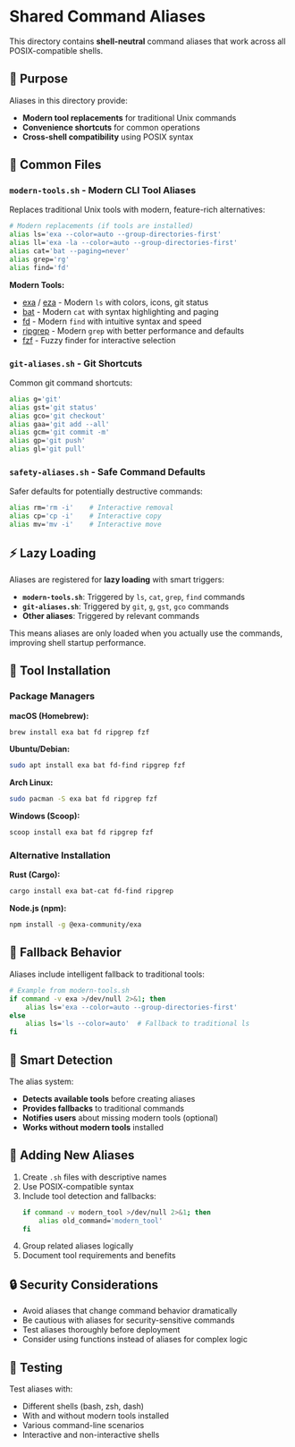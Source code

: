 # Shared Command Aliases

This directory contains **shell-neutral** command aliases that work across all POSIX-compatible shells.

## 📁 **Purpose**

Aliases in this directory provide:
- **Modern tool replacements** for traditional Unix commands
- **Convenience shortcuts** for common operations
- **Cross-shell compatibility** using POSIX syntax

## 🔧 **Common Files**

### **`modern-tools.sh`** - Modern CLI Tool Aliases
Replaces traditional Unix tools with modern, feature-rich alternatives:

```bash
# Modern replacements (if tools are installed)
alias ls='exa --color=auto --group-directories-first'
alias ll='exa -la --color=auto --group-directories-first'
alias cat='bat --paging=never'
alias grep='rg'
alias find='fd'
```

**Modern Tools:**
- [exa](https://github.com/ogham/exa) / [eza](https://github.com/eza-community/eza) - Modern `ls` with colors, icons, git status
- [bat](https://github.com/sharkdp/bat) - Modern `cat` with syntax highlighting and paging
- [fd](https://github.com/sharkdp/fd) - Modern `find` with intuitive syntax and speed
- [ripgrep](https://github.com/BurntSushi/ripgrep) - Modern `grep` with better performance and defaults
- [fzf](https://github.com/junegunn/fzf) - Fuzzy finder for interactive selection

### **`git-aliases.sh`** - Git Shortcuts
Common git command shortcuts:

```bash
alias g='git'
alias gst='git status'
alias gco='git checkout'
alias gaa='git add --all'
alias gcm='git commit -m'
alias gp='git push'
alias gl='git pull'
```

### **`safety-aliases.sh`** - Safe Command Defaults
Safer defaults for potentially destructive commands:

```bash
alias rm='rm -i'    # Interactive removal
alias cp='cp -i'    # Interactive copy
alias mv='mv -i'    # Interactive move
```

## ⚡ **Lazy Loading**

Aliases are registered for **lazy loading** with smart triggers:
- **`modern-tools.sh`**: Triggered by `ls`, `cat`, `grep`, `find` commands
- **`git-aliases.sh`**: Triggered by `git`, `g`, `gst`, `gco` commands
- **Other aliases**: Triggered by relevant commands

This means aliases are only loaded when you actually use the commands, improving shell startup performance.

## 🔗 **Tool Installation**

### **Package Managers**

**macOS (Homebrew):**
```bash
brew install exa bat fd ripgrep fzf
```

**Ubuntu/Debian:**
```bash
sudo apt install exa bat fd-find ripgrep fzf
```

**Arch Linux:**
```bash
sudo pacman -S exa bat fd ripgrep fzf
```

**Windows (Scoop):**
```bash
scoop install exa bat fd ripgrep fzf
```

### **Alternative Installation**

**Rust (Cargo):**
```bash
cargo install exa bat-cat fd-find ripgrep
```

**Node.js (npm):**
```bash
npm install -g @exa-community/exa
```

## 🔄 **Fallback Behavior**

Aliases include intelligent fallback to traditional tools:
```bash
# Example from modern-tools.sh
if command -v exa >/dev/null 2>&1; then
    alias ls='exa --color=auto --group-directories-first'
else
    alias ls='ls --color=auto'  # Fallback to traditional ls
fi
```

## 🎯 **Smart Detection**

The alias system:
- **Detects available tools** before creating aliases
- **Provides fallbacks** to traditional commands
- **Notifies users** about missing modern tools (optional)
- **Works without modern tools** installed

## 📝 **Adding New Aliases**

1. Create `.sh` files with descriptive names
2. Use POSIX-compatible syntax
3. Include tool detection and fallbacks:
   ```bash
   if command -v modern_tool >/dev/null 2>&1; then
       alias old_command='modern_tool'
   fi
   ```
4. Group related aliases logically
5. Document tool requirements and benefits

## 🔒 **Security Considerations**

- Avoid aliases that change command behavior dramatically
- Be cautious with aliases for security-sensitive commands
- Test aliases thoroughly before deployment
- Consider using functions instead of aliases for complex logic

## 🧪 **Testing**

Test aliases with:
- Different shells (bash, zsh, dash)
- With and without modern tools installed
- Various command-line scenarios
- Interactive and non-interactive shells
